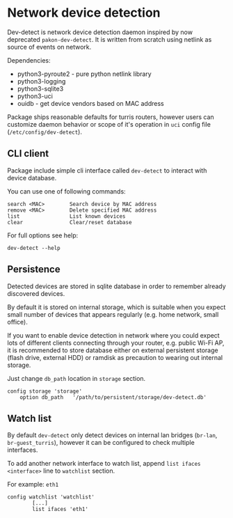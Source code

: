 # Network device detection

Dev-detect is network device detection daemon inspired by now deprecated `pakon-dev-detect`. It is written from scratch using netlink as source of events on network.

Dependencies:
* python3-pyroute2 - pure python netlink library
* python3-logging
* python3-sqlite3
* python3-uci
* ouidb - get device vendors based on MAC address

Package ships reasonable defaults for turris routers, however users can customize daemon behavior or scope of it's operation in `uci` config file (`/etc/config/dev-detect`).

## CLI client 

Package include simple cli interface called `dev-detect` to interact with device database.

You can use one of following commands:
```
search <MAC>        Search device by MAC address
remove <MAC>        Delete specified MAC address
list                List known devices
clear               Clear/reset database
```

For full options see help:
```
dev-detect --help
```

## Persistence

Detected devices are stored in sqlite database in order to remember already discovered devices.

By default it is stored on internal storage, which is suitable when you expect small number of devices that appears regularly (e.g. home network, small office). 

If you want to enable device detection in network where you could expect lots of different clients connecting through your router, e.g. public Wi-Fi AP, it is recommended to store database either on external persistent storage (flash drive, external HDD) or ramdisk as precaution to wearing out internal storage.

Just change `db_path` location in `storage` section.

```
config storage 'storage'
    option db_path   '/path/to/persistent/storage/dev-detect.db'
```

## Watch list

By default `dev-detect` only detect devices on internal lan bridges (`br-lan`, `br-guest_turris`), however it can be configured to check multiple interfaces.

To add another network interface to watch list, append `list ifaces <interface>` line to `watchlist` section.


For example: `eth1`
```
config watchlist 'watchlist'
        [...]
        list ifaces 'eth1'
```
